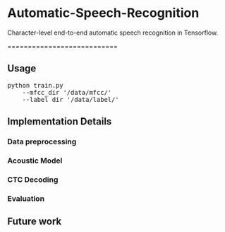 # Automatic-Speech-Recognition
Character-level end-to-end automatic speech recognition in Tensorflow.

===========================
## Usage
<pre>
python train.py
	--mfcc_dir '/data/mfcc/'
	--label_dir '/data/label/'
</pre>
	

## Implementation Details

### Data preprocessing

### Acoustic Model

### CTC Decoding

### Evaluation

## Future work
